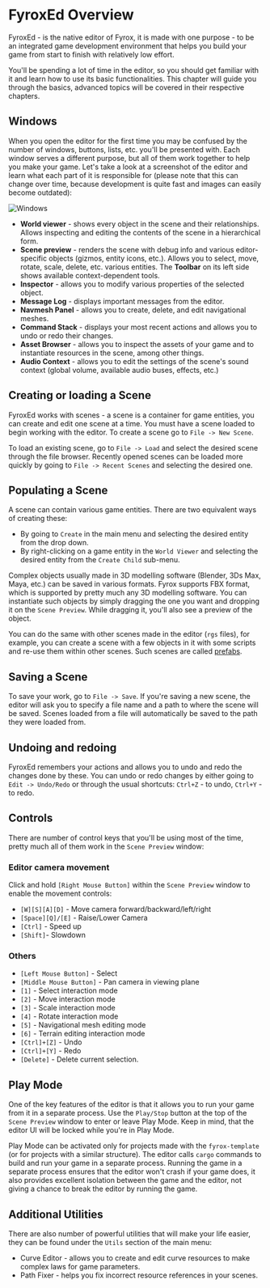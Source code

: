 # FyroxEd Overview

FyroxEd - is the native editor of Fyrox, it is made with one purpose - to be an integrated game development environment
that helps you build your game from start to finish with relatively low effort.

You'll be spending a lot of time in the editor, so you should get familiar with it and learn how to use its basic functionalities.
This chapter will guide you through the basics, advanced topics will be covered in their respective chapters.

## Windows

When you open the editor for the first time you may be confused by the number of windows, buttons, lists, etc. you'll be presented 
with. Each window serves a different purpose, but all of them work together to help you make your game. Let's take a look at a 
screenshot of the editor and learn what each part of it is responsible for (please note that this can change over time, because
development is quite fast and images can easily become outdated):

![Windows](./overview.png)

- **World viewer** - shows every object in the scene and their relationships. Allows inspecting and editing the 
contents of the scene in a hierarchical form.
- **Scene preview** - renders the scene with debug info and various editor-specific objects (gizmos, entity icons,
etc.). Allows you to select, move, rotate, scale, delete, etc. various entities. The **Toolbar** on its left side
shows available context-dependent tools.
- **Inspector** - allows you to modify various properties of the selected object.
- **Message Log** - displays important messages from the editor.
- **Navmesh Panel** - allows you to create, delete, and edit navigational meshes.
- **Command Stack** - displays your most recent actions and allows you to undo or redo their changes.
- **Asset Browser** - allows you to inspect the assets of your game and to instantiate resources in the scene, among other things.
- **Audio Context** - allows you to edit the settings of the scene's sound context (global volume, available audio buses, effects,
etc.)

## Creating or loading a Scene

FyroxEd works with scenes - a scene is a container for game entities, you can create and edit one scene at a time. You must have a
scene loaded to begin working with the editor. To create a scene go to `File -> New Scene`.

To load an existing scene, go to `File -> Load` and select the desired scene through the file browser. Recently opened
scenes can be loaded more quickly by going to `File -> Recent Scenes` and selecting the desired one.

## Populating a Scene

A scene can contain various game entities. There are two equivalent ways of creating these:

- By going to `Create` in the main menu and selecting the desired entity from the drop down.
- By right-clicking on a game entity in the `World Viewer` and selecting the desired entity from the `Create Child` sub-menu.

Complex objects usually made in 3D modelling software (Blender, 3Ds Max, Maya, etc.) can be saved in various formats. 
Fyrox supports FBX format, which is supported by pretty much any 3D modelling software. You can instantiate such objects 
by simply dragging the one you want and dropping it on the `Scene Preview`. While dragging it, you'll also see a preview 
of the object.

You can do the same with other scenes made in the editor (`rgs` files), for example, you can create a scene with a few objects in it
with some scripts and re-use them within other scenes. Such scenes are called [prefabs](../scene/prefab.md).

## Saving a Scene

To save your work, go to `File -> Save`. If you're saving a new scene, the editor will ask you to specify a file name and a
path to where the scene will be saved. Scenes loaded from a file will automatically be saved to the path they were loaded
from.

## Undoing and redoing

FyroxEd remembers your actions and allows you to undo and redo the changes done by these. You can undo or redo changes by either
going to `Edit -> Undo/Redo` or through the usual shortcuts: `Ctrl+Z` - to undo, `Ctrl+Y` - to redo.

## Controls

There are number of control keys that you'll be using most of the time, pretty much all of them work in the `Scene Preview` window:

### Editor camera movement
Click and hold `[Right Mouse Button]` within the `Scene Preview` window to enable the movement controls:
  - `[W][S][A][D]` - Move camera forward/backward/left/right
  - `[Space][Q]/[E]` - Raise/Lower Camera
  - `[Ctrl]` - Speed up
  - `[Shift]`- Slowdown
### Others
- `[Left Mouse Button]` - Select
- `[Middle Mouse Button]` - Pan camera in viewing plane
- `[1]` - Select interaction mode
- `[2]` - Move interaction mode
- `[3]` - Scale interaction mode
- `[4]` - Rotate interaction mode
- `[5]` - Navigational mesh editing mode
- `[6]` - Terrain editing interaction mode
- `[Ctrl]+[Z]` - Undo
- `[Ctrl]+[Y]` - Redo
- `[Delete]` - Delete current selection.

## Play Mode

One of the key features of the editor is that it allows you to run your game from it in a separate process. Use the `Play/Stop`
button at the top of the `Scene Preview` window to enter or leave Play Mode. Keep in mind, that the editor UI will be locked while
you're in Play Mode. 

Play Mode can be activated only for projects made with the `fyrox-template` (or for projects with a similar structure). The editor
calls `cargo` commands to build and run your game in a separate process. Running the game in a separate process ensures
that the editor won't crash if your game does, it also provides excellent isolation between the game and the editor, not
giving a chance to break the editor by running the game.

## Additional Utilities

There are also number of powerful utilities that will make your life easier, they can be found under the `Utils` section of the
main menu:

- Curve Editor - allows you to create and edit curve resources to make complex laws for game parameters.
- Path Fixer - helps you fix incorrect resource references in your scenes.
